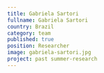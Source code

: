 ```yaml
---
title: Gabriela Sartori
fullname: Gabriela Sartori
country: Brazil
category: team
published: true
position: Researcher
image: gabriela-sartori.jpg
project: past summer-research
---
```

